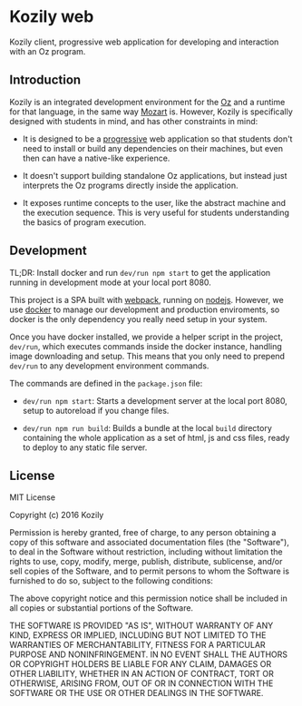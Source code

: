 # Kozily web

Kozily client, progressive web application for developing and interaction with
an Oz program.

## Introduction

Kozily is an integrated development environment for the
[Oz](https://en.wikipedia.org/wiki/Oz_(programming_language)) and a runtime for
that language, in the same way [Mozart](http://mozart.github.io/) is. However,
Kozily is specifically designed with students in mind, and has other
constraints in mind:

* It is designed to be a
  [progressive](https://developers.google.com/web/progressive-web-apps/) web
application so that students don't need to install or build any dependencies on
their machines, but even then can have a native-like experience.

* It doesn't support building standalone Oz applications, but instead just
  interprets the Oz programs directly inside the application.

* It exposes runtime concepts to the user, like the abstract machine and the
  execution sequence. This is very useful for students understanding the
basics of program execution.

## Development

TL;DR: Install docker and run `dev/run npm start` to get the application
running in development mode at your local port 8080.

This project is a SPA built with [webpack](http://webpack.github.io/), running
on [nodejs](https://nodejs.org/en/). However, we use
[docker](https://www.docker.com/) to manage our development and production
enviroments, so docker is the only dependency you really need setup in your
system.

Once you have docker installed, we provide a helper script in the project,
`dev/run`, which executes commands inside the docker instance, handling image
downloading and setup. This means that you only need to prepend `dev/run` to
any development environment commands.

The commands are defined in the `package.json` file:

* `dev/run npm start`: Starts a development server at the local port 8080,
  setup to autoreload if you change files.

* `dev/run npm run build`: Builds a bundle at the local `build` directory
  containing the whole application as a set of html, js and css files, ready to
  deploy to any static file server.

## License

MIT License

Copyright (c) 2016 Kozily

Permission is hereby granted, free of charge, to any person obtaining a copy
of this software and associated documentation files (the "Software"), to deal
in the Software without restriction, including without limitation the rights
to use, copy, modify, merge, publish, distribute, sublicense, and/or sell
copies of the Software, and to permit persons to whom the Software is
furnished to do so, subject to the following conditions:

The above copyright notice and this permission notice shall be included in all
copies or substantial portions of the Software.

THE SOFTWARE IS PROVIDED "AS IS", WITHOUT WARRANTY OF ANY KIND, EXPRESS OR
IMPLIED, INCLUDING BUT NOT LIMITED TO THE WARRANTIES OF MERCHANTABILITY,
FITNESS FOR A PARTICULAR PURPOSE AND NONINFRINGEMENT. IN NO EVENT SHALL THE
AUTHORS OR COPYRIGHT HOLDERS BE LIABLE FOR ANY CLAIM, DAMAGES OR OTHER
LIABILITY, WHETHER IN AN ACTION OF CONTRACT, TORT OR OTHERWISE, ARISING FROM,
OUT OF OR IN CONNECTION WITH THE SOFTWARE OR THE USE OR OTHER DEALINGS IN THE
SOFTWARE.

